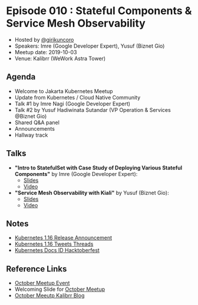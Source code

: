 # Episode 010 : Stateful Components & Service Mesh Observability

- Hosted by [@girikuncoro](http://twitter.com/girikuncoro)
- Speakers: Imre (Google Developer Expert), Yusuf (Biznet Gio)
- Meetup date: 2019-10-03
- Venue: Kalibrr (WeWork Astra Tower)

## Agenda

- Welcome to Jakarta Kubernetes Meetup
- Update from Kubernetes / Cloud Native Community
- Talk #1 by Imre Nagi (Google Developer Expert)
- Talk #2 by Yusuf Hadiwinata Sutandar (VP Operation & Services @Biznet Gio)
- Shared Q&A panel
- Announcements
- Hallway track

## Talks

- **"Intro to StatefulSet with Case Study of Deploying Various Stateful Components"** by Imre (Google Developer Expert):
  - [Slides](https://docs.google.com/presentation/d/1x1Qsfujw4WU7ucf-Lq-wdEcMcSg-u0E5QifJD5w2Flc)
  - [Video](https://youtu.be/69voJLpcGLU)
- **"Service Mesh Observability with Kiali"** by Yusuf (Biznet Gio):
  - [Slides](https://www.slideshare.net/isnuryusuf/kubernetes-jakarta-meetup-010-service-mesh-observability-with-kiali)
  - [Video](https://youtu.be/vX5-VIVvlmE)

## Notes

- [Kubernetes 1.16 Release Announcement](https://kubernetes.io/blog/2019/09/18/kubernetes-1-16-release-announcement/)
- [Kubernetes 1.16 Tweets Threads](https://twitter.com/learnk8s/status/1179406694893457409)
- [Kubernetes Docs ID Hacktoberfest](https://github.com/jk8s/sig-docs-id/issues?utf8=%E2%9C%93&q=is%3Aissue+is%3Aopen+label%3Ahacktoberfest)

## Reference Links

- [October Meetup Event](https://www.meetup.com/jakarta-kubernetes/events/265139864/)
- Welcoming Slide for [October Meetup](https://docs.google.com/presentation/d/1n6_r_7iCxBrgxO00fdJbexkX8Zy1uvBlgM5M74DvSQQ/edit#slide=id.g4c35bb3ebd_2_71)
- [October Meeutp Kalibrr Blog](https://live-kalibrrphil.pantheonsite.io/advice/2019/10/kalibrr-x-kubernetes-indonesia-solusi-microservice-dari-kubernauts-indonesia)
